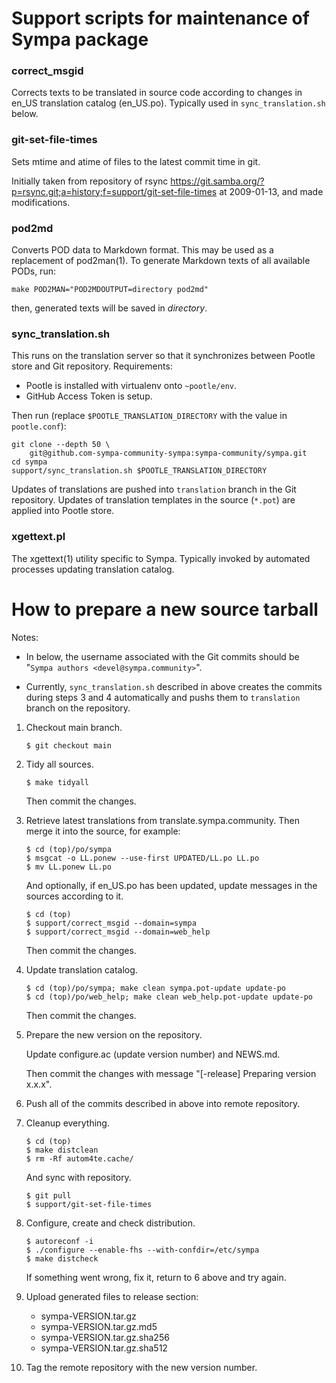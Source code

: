 Support scripts for maintenance of Sympa package
================================================

### correct_msgid

Corrects texts to be translated in source code according to changes in en_US
translation catalog (en_US.po).
Typically used in `sync_translation.sh` below.

### git-set-file-times

Sets mtime and atime of files to the latest commit time in git.

Initially taken from repository of rsync
https://git.samba.org/?p=rsync.git;a=history;f=support/git-set-file-times
at 2009-01-13, and made modifications.

### pod2md

Converts POD data to Markdown format.  This may be used as a replacement of
pod2man(1).  To generate Markdown texts of all available PODs, run:
```
make POD2MAN="POD2MDOUTPUT=directory pod2md"
```
then, generated texts will be saved in _directory_.

### sync_translation.sh

This runs on the translation server so that it synchronizes between Pootle
store and Git repository.  Requirements:

  - Pootle is installed with virtualenv onto `~pootle/env`.
  - GitHub Access Token is setup.

Then run (replace `$POOTLE_TRANSLATION_DIRECTORY` with the value in
`pootle.conf`):
```
git clone --depth 50 \
    git@github.com-sympa-community-sympa:sympa-community/sympa.git
cd sympa
support/sync_translation.sh $POOTLE_TRANSLATION_DIRECTORY
```

Updates of translations are pushed into `translation` branch in the Git
repository.  Updates of translation templates in the source (`*.pot`) are
applied into Pootle store.

### xgettext.pl

The xgettext(1) utility specific to Sympa. Typically invoked by automated
processes updating translation catalog.

How to prepare a new source tarball
===================================

Notes:

  * In below, the username associated with the Git commits should be
    "`Sympa authors <devel@sympa.community>`".

  * Currently, `sync_translation.sh` described in above creates the commits
    during steps 3 and 4 automatically and pushs them to `translation`
    branch on the repository.

  1. Checkout main branch.
     ```
     $ git checkout main
     ```

  2. Tidy all sources.
     ```
     $ make tidyall
     ```

     Then commit the changes.

  3. Retrieve latest translations from translate.sympa.community.  Then
     merge it into the source, for example:
     ```
     $ cd (top)/po/sympa
     $ msgcat -o LL.ponew --use-first UPDATED/LL.po LL.po
     $ mv LL.ponew LL.po
     ```

     And optionally, if en_US.po has been updated, update messages in the
     sources according to it.
     ```
     $ cd (top)
     $ support/correct_msgid --domain=sympa
     $ support/correct_msgid --domain=web_help
     ```

     Then commit the changes.

  4. Update translation catalog.
     ```
     $ cd (top)/po/sympa; make clean sympa.pot-update update-po
     $ cd (top)/po/web_help; make clean web_help.pot-update update-po
     ```

     Then commit the changes.

  5. Prepare the new version on the repository.

     Update configure.ac (update version number) and NEWS.md.

     Then commit the changes with message "[-release] Preparing version x.x.x".

  6. Push all of the commits described in above into remote repository.

  7. Cleanup everything.
     ```
     $ cd (top)
     $ make distclean
     $ rm -Rf autom4te.cache/
     ```

     And sync with repository.
     ```
     $ git pull
     $ support/git-set-file-times
     ```

  8. Configure, create and check distribution.
     ```
     $ autoreconf -i
     $ ./configure --enable-fhs --with-confdir=/etc/sympa
     $ make distcheck
     ```

     If something went wrong, fix it, return to 6 above and try again.

  9. Upload generated files to release section:

       - sympa-VERSION.tar.gz
       - sympa-VERSION.tar.gz.md5
       - sympa-VERSION.tar.gz.sha256
       - sympa-VERSION.tar.gz.sha512
 
  10. Tag the remote repository with the new version number.
